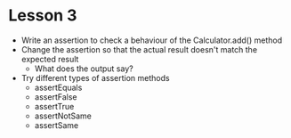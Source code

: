 # Lesson 3

* Write an assertion to check a behaviour of the Calculator.add() method
* Change the assertion so that the actual result doesn't match the expected result
  * What does the output say?
* Try different types of assertion methods
  * assertEquals
  * assertFalse
  * assertTrue
  * assertNotSame
  * assertSame